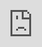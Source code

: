```yaml
---
title: Aista Magic Cloud, Open Source, Low-Code, and Hyperlambda
description: Aista Magic Cloud is an Open Source Low-Code web application generator allowing you to create your web apps by clicking a button.
og_image: https://raw.githubusercontent.com/polterguy/polterguy.github.io/master/images/hyper-ide-actions.jpg
---
```


# Aista Magic Cloud, the open source low-code generator

Aista Magic Cloud is an open source low-code web application generator allowing you to generate your web apps
by clicking a button. It works by automatically wrapping your existing database into Hyperlambda HTTP CRUD web API
endpoints, for then to generate an Angular frontend for you based upon your web API.
[Magic Cloud is 100% open source](https://github.com/polterguy/magic) and you can freely use it in your
closed source projects.

![Hyperlambda HTTP CRUD generator screenshot](https://raw.githubusercontent.com/polterguy/polterguy.github.io/master/images/backend-crud.jpg)

Magic supports MySQL, Microsoft SQL Server, and PostgreSQL, in addition to having basic NoSQL support. Magic
contains its own DSL called Hyperlambda, similar to YAML in structure, allowing you to _"declare"_ your logic with a
syntax resembling YAML. This makes it a perfect _"first programming"_ language due to that it's an extremely
high level abstraction eliminating most of the problems from traditional programming languages. You can easily
teach yourself Hyperlambda in a couple of hours.

## Hyper IDE, a web based IDE

Magic also contains its own IDE or integrated development environment, a fully fledged web based IDE accessible
from your phone if required. Hyper IDE provides syntax highlighting for most popular programming languages, in addition
to autocomplete for Hyperlambda. With Hyper IDE you can edit your code, save it, and immediately execute your
endpoints - And even automatically generate unit tests afterwards.

![Magic's Hyper IDE](https://raw.githubusercontent.com/polterguy/polterguy.github.io/master/images/hyper-ide-actions.jpg)

## Web based SQL "Workbench"

In addition to the above, Magic contains a web based SQL _"workbench"_, allowing you to execute SQL towards
your database of choice. This component works transparently towards SQL Server, MySQL, and PostgreSQL, and allows
you to save frequently used SQL snippets, and do basic administration of your databases.
The SQL component in Magic supports syntax highlighting on your tables, autocomplete, and most other features
you'd expect from an SQL Workbench type of component. The SQL Workbench works perfectly on any device you might
have allowing you to administrate your databases from your phone if required.

![Magic's web based SQL Workbench](https://raw.githubusercontent.com/polterguy/polterguy.github.io/master/images/sql-autocomplete.jpg)

You can also create your HTTP endpoints using nothing but SQL with Magic. Below is a video demonstrating some of
Magic's features, and how it creates your web apps in seconds 100% automatically, without any coding required
from you.

<div class="video">
<iframe width="560" height="315" style="position:absolute; top:0; left:0; width:100%; height:100%;" src="https://www.youtube.com/embed/yh0H7Rsrrq4" frameborder="0" allow="accelerometer; autoplay; encrypted-media; gyroscope; picture-in-picture" allowfullscreen></iframe>
</div>

* [Getting Started](/tutorials/getting-started/)
* [Tutorials](/tutorials/)
* [Docs](/documentation/)
